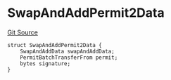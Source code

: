 # SwapAndAddPermit2Data
[Git Source](https://github.com/ArrakisFinance/arrakis-modular/blob/main/src/structs/SRouter.sol)


```solidity
struct SwapAndAddPermit2Data {
    SwapAndAddData swapAndAddData;
    PermitBatchTransferFrom permit;
    bytes signature;
}
```

